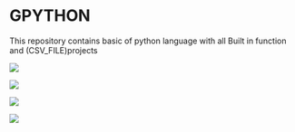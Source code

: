 # GPYTHON

This repository contains basic of python language with all Built in function and (CSV_FILE)projects

[![](https://img.shields.io/badge/List%20Function-Methods-svg)]()

[![](https://img.shields.io/badge/Tuple--Function-Methods-red)]()

[![](https://img.shields.io/badge/Set--Function-Methods-yellow)]()

[![](https://img.shields.io/badge/Dictionary--Function-Methods-cyan)]()
